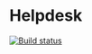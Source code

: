 # Helpdesk

[![Build status](https://ci.appveyor.com/api/projects/status/xp5xlcm9ut6kmvlw?svg=true)](https://ci.appveyor.com/project/nektoSV/helpdesk)